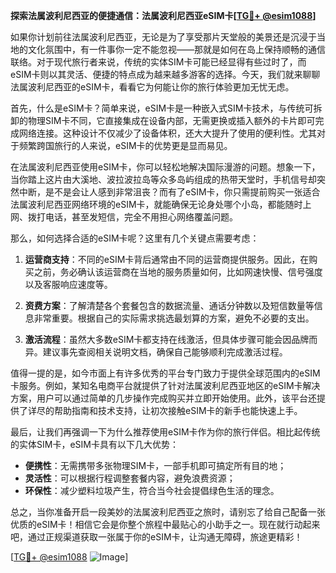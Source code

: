 **探索法属波利尼西亚的便捷通信：法属波利尼西亚eSIM卡[[TG💪+ @esim1088](https://t.me/s/esim1088)]**

如果你计划前往法属波利尼西亚，无论是为了享受那片天堂般的美景还是沉浸于当地的文化氛围中，有一件事你一定不能忽视——那就是如何在岛上保持顺畅的通信联络。对于现代旅行者来说，传统的实体SIM卡可能已经显得有些过时了，而eSIM卡则以其灵活、便捷的特点成为越来越多游客的选择。今天，我们就来聊聊法属波利尼西亚的eSIM卡，看看它为何能让你的旅行体验更加无忧无虑。

首先，什么是eSIM卡？简单来说，eSIM卡是一种嵌入式SIM卡技术，与传统可拆卸的物理SIM卡不同，它直接集成在设备内部，无需更换或插入额外的卡片即可完成网络连接。这种设计不仅减少了设备体积，还大大提升了使用的便利性。尤其对于频繁跨国旅行的人来说，eSIM卡的优势更是显而易见。

在法属波利尼西亚使用eSIM卡，你可以轻松地解决国际漫游的问题。想象一下，当你踏上这片由大溪地、波拉波拉岛等众多岛屿组成的热带天堂时，手机信号却突然中断，是不是会让人感到非常沮丧？而有了eSIM卡，你只需提前购买一张适合法属波利尼西亚网络环境的eSIM卡，就能确保无论身处哪个小岛，都能随时上网、拨打电话，甚至发短信，完全不用担心网络覆盖问题。

那么，如何选择合适的eSIM卡呢？这里有几个关键点需要考虑：

1. **运营商支持**：不同的eSIM卡背后通常由不同的运营商提供服务。因此，在购买之前，务必确认该运营商在当地的服务质量如何，比如网速快慢、信号强度以及客服响应速度等。
   
2. **资费方案**：了解清楚各个套餐包含的数据流量、通话分钟数以及短信数量等信息非常重要。根据自己的实际需求挑选最划算的方案，避免不必要的支出。

3. **激活流程**：虽然大多数eSIM卡都支持在线激活，但具体步骤可能会因品牌而异。建议事先查阅相关说明文档，确保自己能够顺利完成激活过程。

值得一提的是，如今市面上有许多优秀的平台专门致力于提供全球范围内的eSIM卡服务。例如，某知名电商平台就提供了针对法属波利尼西亚地区的eSIM卡解决方案，用户可以通过简单的几步操作完成购买并立即开始使用。此外，该平台还提供了详尽的帮助指南和技术支持，让初次接触eSIM卡的新手也能快速上手。

最后，让我们再强调一下为什么推荐使用eSIM卡作为你的旅行伴侣。相比起传统的实体SIM卡，eSIM卡具有以下几大优势：

- **便携性**：无需携带多张物理SIM卡，一部手机即可搞定所有目的地；
- **灵活性**：可以根据行程调整套餐内容，避免浪费资源；
- **环保性**：减少塑料垃圾产生，符合当今社会提倡绿色生活的理念。

总之，当你准备开启一段美妙的法属波利尼西亚之旅时，请别忘了给自己配备一张优质的eSIM卡！相信它会是你整个旅程中最贴心的小助手之一。现在就行动起来吧，通过正规渠道获取一张属于你的eSIM卡，让沟通无障碍，旅途更精彩！

[[TG💪+ @esim1088](https://t.me/s/esim1088) ![Image](https://i.postimg.cc/4NQfJmqS/Snipaste-2025-05-13-00-14-12.png)]